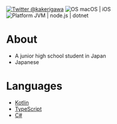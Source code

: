 [![Twitter @kakerigawa](https://img.shields.io/twitter/follow/kakerigawa?label=Twitter)](https://twitter.com/toliner_)
![OS macOS | iOS](https://img.shields.io/badge/OS-macOS%20|%20iOS-ccc)
![Platform JVM | node.js | dotnet](https://img.shields.io/badge/platform-JVM%20|%20node.js%20|%20dotnet-ccc)

# About
- A junior high school student in Japan
- Japanese

# Languages
- [Kotlin](https://kotl.in)
- [TypeScript](https://www.typescriptlang.org/)
- [C#](https://docs.microsoft.com/en-us/dotnet/csharp/)
